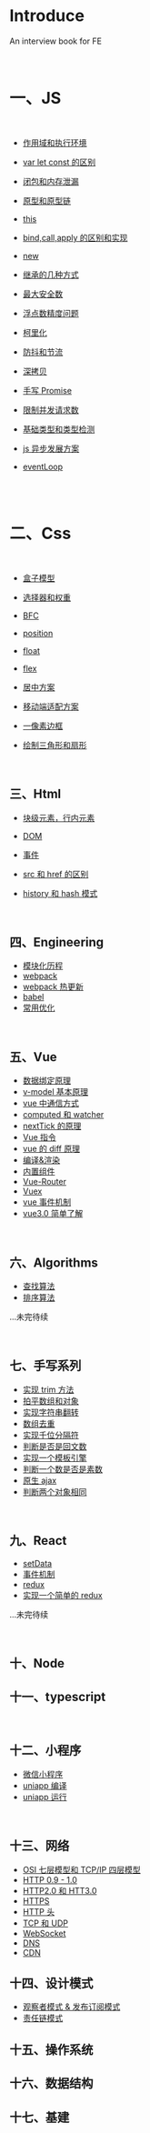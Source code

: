 # Introduce

An interview book for FE

<br/>

# 一、JS

<br/>

- [作用域和执行环境](./JavaScript/ec_and_sc.md)

- [var let const 的区别](./JavaScript/var_let_const.md)

- [闭包和内存泄漏](./JavaScript/closure_and_memory.md)

- [原型和原型链](./JavaScript/prototype.md)

- [this](./JavaScript/this.md)

- [bind,call,apply 的区别和实现](./JavaScript/bind_call_apply.md)

- [new](./JavaScript/new.md)

- [继承的几种方式](./JavaScript/class_inherit.md)

- [最大安全数](./JavaScript/max_safe_number.md)

- [浮点数精度问题](./JavaScript/float_precision.md)

- [柯里化](./JavaScript/curry.md)

- [防抖和节流](./JavaScript/debounce_and_throttle.md)

- [深拷贝](./JavaScript/deepCopy.md)

- [手写 Promise](./JavaScript/promise.md)

- [限制并发请求数](./JavaScript/limit_request.md)

- [基础类型和类型检测](./JavaScript/type.md)

- [js 异步发展方案](./JavaScript/sync.md)

- [eventLoop](./JavaScript/eventLoop.md)

<br/>
<br/>

# 二、Css

<br/>

- [盒子模型](./Css/box.md)

- [选择器和权重](./Css/selector.md)

- [BFC](./Css/BFC.md)

- [position](./Css/position.md)

- [float](./Css/float.md)

- [flex](./Css/flex.md)

- [居中方案](./Css/center.md)

- [移动端适配方案](./Css/mobile.md)

- [一像素边框](./Css/1px.md)

- [绘制三角形和扇形](./Css/draw.md)

<br/>

## 三、Html

- [块级元素，行内元素](./Html/block_and_inline.md)

- [DOM](./Html/dom.md)

- [事件](./Html/event.md)

- [src 和 href 的区别](./Html/src_and_href.md)

- [history 和 hash 模式](./Html/history_and_hash.md)

<br/>

## 四、Engineering

- [模块化历程](./Engineering/module.md)
- [webpack](./Engineering/webpack.md)
- [webpack 热更新](./Engineering/hotModuleReplace.md)
- [babel](./Engineering/babel.md)
- [常用优化](./Engineering/optimization.md)

<br/>

## 五、Vue

- [数据绑定原理](./Vue/data-bind.md)
- [v-model 基本原理](./Vue/v-model.md)
- [vue 中通信方式](./Vue/communication.md)
- [computed 和 watcher](./Vue/computer_watch.md)
- [nextTick 的原理](./Vue/nexttick.md)
- [Vue 指令](./Vue/directive.md)
- [vue 的 diff 原理](./Vue/diff.md)
- [编译&渲染](./Vue/compiler_draw.md)
- [内置组件](./Vue/inner_component.md)
- [Vue-Router](./Vue/router.md)
- [Vuex](./Vue/vuex.md)
- [vue 事件机制](./Vue/event.md)
- [vue3.0 简单了解](./Vue/vue3.md)

<br/>

## 六、Algorithms

- [查找算法](./Algorithms/find.md)
- [排序算法](./Algorithms/sort.md)

...未完待续

<br/>

## 七、手写系列

- [实现 trim 方法](./Handwrite/trim.md)
- [拍平数组和对象](./Handwrite/flat.md)
- [实现字符串翻转](./Handwrite/reverse.md)
- [数组去重](./Handwrite/unique.md)
- [实现千位分隔符](./Handwrite/thousandth.md)
- [判断是否是回文数](./Handwrite/palindrome.md)
- [实现一个模板引擎](./Handwrite/template.md)
- [判断一个数是否是素数](./Handwrite/prime.md)
- [原生 ajax](./Handwrite/ajax.md)
- [判断两个对象相同](./Handwrite/equal.md)

<br/>

## 九、React

- [setData](./React/setData.md)
- [事件机制](./React/event.md)
- [redux](./React/redux.md)
- [实现一个简单的 redux](./React/ach_redux.md)

...未完待续

<br/>

## 十、Node

## 十一、typescript

<br/>

## 十二、小程序

- [微信小程序](./MiniProgram/wx.md)
- [uniapp 编译](./MiniProgram/uniappCompiler.md)
- [uniapp 运行](./MiniProgram/uniappRuntimer.md)

<br/>

## 十三、网络

- [OSI 七层模型和 TCP/IP 四层模型](./Network/osi.md)
- [HTTP 0.9 - 1.0](./Network/http1.md)
- [HTTP2.0 和 HTT3.0](./Network/http2-3.md)
- [HTTPS](./Network/https.md)
- [HTTP 头](./Network/header.md)
- [TCP 和 UDP](./Network/tcp-udp.md)
- [WebSocket](./Network/ws.md)
- [DNS](./Network/dns.md)
- [CDN](./Network/cdn.md)

## 十四、设计模式

- [观察者模式 & 发布订阅模式](./DesignPattern/ObAndSub.md)
- [责任链模式](./DesignPattern/ChainResponsibilityPattern.md)

## 十五、操作系统

## 十六、数据结构

## 十七、基建
